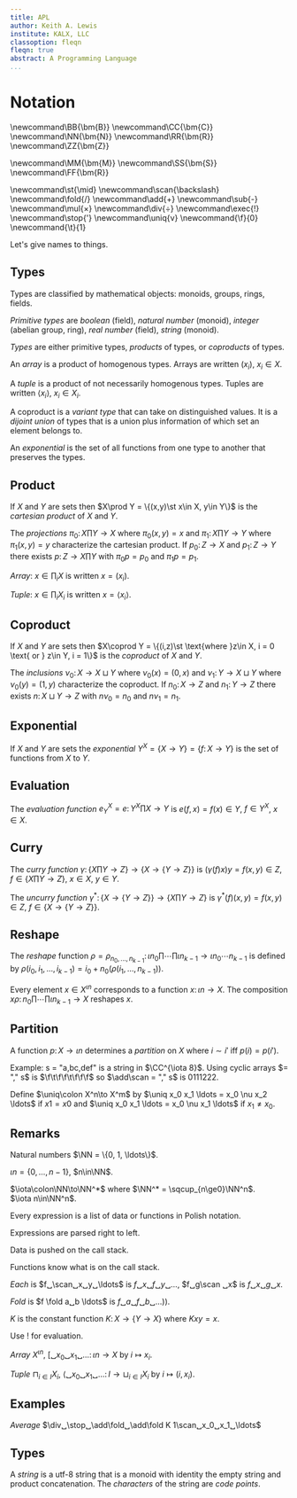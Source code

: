 ```yaml
---
title: APL
author: Keith A. Lewis
institute: KALX, LLC
classoption: fleqn
fleqn: true
abstract: A Programming Language
...
```


# Notation

\newcommand\BB{\bm{B}}
\newcommand\CC{\bm{C}}
\newcommand\NN{\bm{N}}
\newcommand\RR{\bm{R}}
\newcommand\ZZ{\bm{Z}}

\newcommand\MM{\bm{M}}
\newcommand\SS{\bm{S}}
\newcommand\FF{\bm{R}}

\newcommand\st{\mid}
\newcommand\scan{\backslash}
\newcommand\fold{/}
\newcommand\add{+}
\newcommand\sub{-}
\newcommand\mul{×}
\newcommand\div{÷}
\newcommand\exec{!}
\newcommand\stop{'}
\newcommand\uniq{ν}
\newcommand{\f}{0}
\newcommand{\t}{1}

Let's give names to things.

## Types

Types are classified by mathematical objects: monoids, groups, rings, fields.

_Primitive types_ are _boolean_ (field), _natural number_ (monoid),
_integer_ (abelian group, ring), _real number_ (field), _string_ (monoid).

_Types_ are either primitive types, _products_ of types, or _coproducts_ of types.

An _array_ is a product of homogenous types.
Arrays are written $(x_i)$, $x_i \in X$.

A _tuple_ is a product of not necessarily homogenous types.
Tuples are written $\langle x_i\rangle$, $x_i\in X_i$.

A coproduct is a _variant type_ that can take on distinguished values.
It is a _dijoint union_ of types that is a union plus information
of which set an element belongs to.

An _exponential_ is the set of all functions from one type to another
that preserves the types.

## Product

If $X$ and $Y$ are sets then $X\prod Y = \{(x,y)\st x\in X, y\in Y\}$
is the _cartesian product_ of $X$ and $Y$.

The _projections_ $\pi_0\colon X\prod Y\to X$ where $\pi_0(x,y) = x$ and
$\pi_1\colon X\prod Y\to Y$ where $\pi_1(x,y) = y$ 
characterize the cartesian product.
If $p_0\colon Z\to X$ and $p_1\colon Z\to Y$ there exists
$p\colon Z\to X\prod Y$ with $\pi_0p = p_0$ and $\pi_1p = p_1$.

_Array_: $x\in\prod_i X$ is written $x = (x_i)$.

_Tuple_: $x\in\prod_i X_i$ is written $x = \langle x_i\rangle$.

## Coproduct

If $X$ and $Y$ are sets then $X\coprod Y = \{(i,z)\st \text{where }z\in X, i = 0 \text{ or } z\in Y, i = 1\}$
is the _coproduct_ of $X$ and $Y$.

The _inclusions_ $\nu_0\colon X\to X\sqcup Y$ where $\nu_0(x) = (0,x)$ and
$\nu_1\colon Y\to X\sqcup Y$ where $\nu_0(y) = (1,y)$ 
characterize the coproduct.
If $n_0\colon X\to Z$ and $n_1\colon Y\to Z$ there exists
$n\colon X\sqcup Y\to Z$ with $n\nu_0 = n_0$ and $n\nu_1 = n_1$.

## Exponential

If $X$ and $Y$ are sets the _exponential_ $Y^X = \{X\to Y\} = \{f\colon X\to Y\}$
is the set of functions from $X$ to $Y$.

## Evaluation

The _evaluation function_ $e_Y^X = e\colon Y^X\prod X\to Y$
is $e(f,x) = f(x)\in Y$, $f\in Y^X$, $x\in X$.

## Curry

The _curry function_ $\gamma\colon \{X\prod Y\to Z\}\to \{X\to\{Y\to Z\}\}$ is
$(\gamma(f)x)y = f(x,y)\in Z$, $f\in \{X\prod Y\to Z\}$, $x\in X$, $y\in Y$.

The _uncurry function_ $\gamma^*\colon \{X\to\{Y\to Z\}\}\to \{X\prod Y\to Z\}$
is $\gamma^*(f)(x,y) = f(x,y)\in Z$, $f\in \{X\to\{Y\to Z\}\}$.
## Reshape

The _reshape_ function $\rho = \rho_{n_0,...,n_{k-1}}\colon\iota
n_0\prod\cdots\prod\iota n_{k-1}\to\iota n_0\cdots n_{k-1}$
is defined by $\rho(i_0, i_1, \ldots, i_{k-1}) = i_0 + n_0(\rho(i_1,
\ldots, n_{k-1}))$.

Every element $x\in X^{\iota n}$ corresponds to a function $x\colon\iota n\to X$.
The composition $x\rho\colon n_0\prod\cdots\prod\iota n_{k-1}\to X$
reshapes $x$.

## Partition

A function $p\colon X\to\iota n$ determines a _partition_ on $X$ where $i\sim i'$ iff $p(i) = p(i')$.

Example: s = "a,bc,def" is a string in $\CC^{\iota 8}$. Using cyclic arrays
$= "," s$ is $\f\t\f\f\t\f\f\f$ so $\add\scan = "," s$ is $0111222$.

Define $\uniq\colon X^n\to X^m$ by $\uniq x_0 x_1 \ldots = x_0 \nu x_2 \ldots$
if $x1 = x0$ and $\uniq x_0 x_1 \ldots = x_0 \nu x_1 \ldots$ if $x_1 \not= x_0$.

## Remarks

Natural numbers $\NN = \{0, 1, \ldots\}$.

$\iota n = \{0, \ldots, n - 1\}$, $n\in\NN$.

$\iota\colon\NN\to\NN^*$ where $\NN^* = \sqcup_{n\ge0}\NN^n$.  
$\iota n\in\NN^n$.

Every expression is a list of data or functions in Polish notation.

Expressions are parsed right to left.

Data is pushed on the call stack.

Functions know what is on the call stack.

_Each_ is $f␣\scan␣x␣y␣\ldots$ is $f␣x␣f␣y␣\ldots$, $f␣g\scan ␣x$ is $f␣x␣g␣x$.

_Fold_ is $f \fold a␣b \ldots$ is $f␣a␣f␣b␣\ldots))$.

$K$ is the constant function $K\colon X\to\{Y\to X\}$ where $Kxy = x$.

Use $!$ for evaluation. 

_Array_ $X^{\iota n}$, $[␣x_0␣x_1␣\ldots\colon \iota n\to X$ by $i\mapsto x_i$.

_Tuple_ $\sqcap_{i\in I} X_i$, $\langle␣x_0␣x_1␣\ldots\colon I\to\sqcup_{i\in I}X_i$ by $i\mapsto (i, x_i)$.

## Examples

_Average_ $\div␣\stop␣\add\fold␣\add\fold K 1\scan␣x_0␣x_1␣\ldots$

## Types

A _string_ is a utf-8 string that is a monoid with identity the empty string
and product concatenation. The _characters_ of the string are _code points_.
